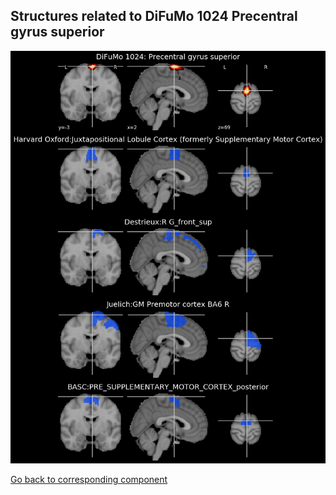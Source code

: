 


## Structures related to DiFuMo 1024 Precentral gyrus superior

![737](737.jpg "Structures related to DiFuMo 1024 Precentral gyrus superior")

[Go back to corresponding component](https://parietal-inria.github.io/DiFuMo/1024/html/737.html)